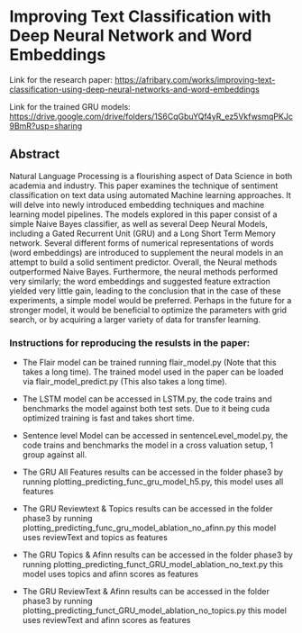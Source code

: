 # Improving Text Classification with Deep Neural Network and Word Embeddings

Link for the research paper: https://afribary.com/works/improving-text-classification-using-deep-neural-networks-and-word-embeddings

Link for the trained GRU models: https://drive.google.com/drive/folders/1S6CqGbuYQf4yR_ez5VkfwsmqPKJc9BmR?usp=sharing

## Abstract
Natural Language Processing is a flourishing aspect of Data Science in both academia and industry. This paper examines the technique of sentiment classification on text data using automated Machine learning approaches. It will delve into newly introduced embedding techniques and machine learning model pipelines. The models explored in this paper consist of a simple Naive Bayes classifier, as well as several Deep Neural Models, including a Gated Recurrent Unit (GRU) and a Long Short Term Memory network. Several different forms of numerical representations of words (word embeddings) are introduced to supplement the neural models in an attempt to build a solid sentiment predictor.
Overall, the Neural methods outperformed Naive Bayes. Furthermore, the neural methods performed very similarly; the word embeddings and suggested feature extraction yielded very little gain, leading to the conclusion that in the case of these experiments, a simple model would be preferred. Perhaps in the future for a stronger model, it would be beneficial to optimize the parameters with grid search, or by acquiring a larger variety of data for transfer learning.


### Instructions for reproducing the resulsts in the paper:

- The Flair model can be trained running flair_model.py (Note that this takes a long time). The trained model used in the paper can be loaded via flair_model_predict.py (This also takes a long time).

- The LSTM model can be accessed in LSTM.py, the code trains and benchmarks the model against both test sets. Due to it being cuda optimized training is fast and takes short time. 

- Sentence level Model can be accessed in sentenceLevel_model.py, the code trains and benchmarks the model in a cross valuation setup, 1 group against all. 

- The GRU All Features results can be accessed in the folder phase3 by running plotting_predicting_func_gru_model_h5.py, this model uses all features

- The GRU Reviewtext & Topics results can be accessed in the folder phase3 by running plotting_predicting_func_gru_model_ablation_no_afinn.py this model uses reviewText and topics as features

- The GRU Topics & Afinn results can be accessed in the folder phase3 by running  plotting_predicting_funct_GRU_model_ablation_no_text.py this model uses topics and afinn scores as features

- The GRU ReviewText & Afinn results can be accessed in the folder phase3 by running plotting_predicting_funct_GRU_model_ablation_no_topics.py this model uses reviewText and afinn scores as features

